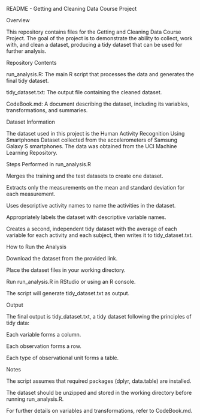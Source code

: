 README - Getting and Cleaning Data Course Project

Overview

This repository contains files for the Getting and Cleaning Data Course
Project. The goal of the project is to demonstrate the ability to
collect, work with, and clean a dataset, producing a tidy dataset that
can be used for further analysis.

Repository Contents

run_analysis.R: The main R script that processes the data and generates
the final tidy dataset.

tidy_dataset.txt: The output file containing the cleaned dataset.

CodeBook.md: A document describing the dataset, including its variables,
transformations, and summaries.

Dataset Information

The dataset used in this project is the Human Activity Recognition Using
Smartphones Dataset collected from the accelerometers of Samsung Galaxy
S smartphones. The data was obtained from the UCI Machine Learning
Repository.

Steps Performed in run_analysis.R

Merges the training and the test datasets to create one dataset.

Extracts only the measurements on the mean and standard deviation for
each measurement.

Uses descriptive activity names to name the activities in the dataset.

Appropriately labels the dataset with descriptive variable names.

Creates a second, independent tidy dataset with the average of each
variable for each activity and each subject, then writes it to
tidy_dataset.txt.

How to Run the Analysis

Download the dataset from the provided link.

Place the dataset files in your working directory.

Run run_analysis.R in RStudio or using an R console.

The script will generate tidy_dataset.txt as output.

Output

The final output is tidy_dataset.txt, a tidy dataset following the
principles of tidy data:

Each variable forms a column.

Each observation forms a row.

Each type of observational unit forms a table.

Notes

The script assumes that required packages (dplyr, data.table) are
installed.

The dataset should be unzipped and stored in the working directory
before running run_analysis.R.

For further details on variables and transformations, refer to
CodeBook.md.

